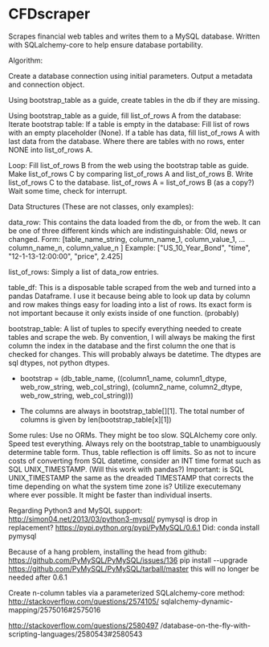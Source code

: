 CFDscraper
==========

Scrapes financial web tables and writes them to a MySQL database.
Written with SQLalchemy-core to help ensure database portability.

Algorithm:

Create a database connection using initial parameters.
Output a metadata and connection object.

Using bootstrap_table as a guide, create tables in the db if they are missing.

Using bootstrap_table as a guide, fill list_of_rows A from the database:
    Iterate bootstrap table:
    If a table is empty in the database:
        Fill list of rows with an empty placeholder (None).
    If a table has data, fill list_of_rows A with last data from the database.
        Where there are tables with no rows, enter NONE into list_of_rows A.

Loop:
    Fill list_of_rows B from the web using the bootstrap table as guide.
    Make list_of_rows C by comparing list_of_rows A and list_of_rows B.
    Write list_of_rows C to the database.
    list_of_rows A = list_of_rows B (as a copy?)
    Wait some time, check for interrupt.


Data Structures (These are not classes, only examples):

data_row:
    This contains the data loaded from the db, or from the web. It can be one
    of three different kinds which are indistinguishable: Old, news or changed.
    Form: [table_name_string, column_name_1, column_value_1, ...
        column_name_n, column_value_n ]
    Example: ["US_10_Year_Bond", "time", "12-1-13-12:00:00", "price", 2.425]

list_of_rows:
    Simply a list of data_row entries.

table_df:
    This is a disposable table scraped from the web and turned into a pandas
    Dataframe. I use it because being able to look up data by column and row
    makes things easy for loading into a list of rows. Its exact form is not
    important because it only exists inside of one function. (probably)

bootstrap_table:
    A list of tuples to specify everything needed to create tables and scrape
    the web. By convention, I will always be making the first column the index
    in the database and the first column the one that is checked for changes.
    This will probably always be datetime. The dtypes are sql dtypes, not
    python dtypes.

*   bootstrap = (db_table_name,
                ((column1_name, column1_dtype, web_row_string, web_col_string),
                (column2_name, column2_dtype, web_row_string, web_col_string)))

*   The columns are always in bootstrap_table[][1].
    The total number of columns is given by len(bootstrap_table[x][1])

Some rules:
    Use no ORMs. They might be too slow. SQLAlchemy core only.
    Speed test everything.
    Always rely on the bootstrap_table to unambiguously determine table form.
    Thus, table reflection is off limits.
    So as not to incure costs of converting from SQL datetime, consider an
    INT time format such as SQL UNIX_TIMESTAMP. (Will this work with pandas?)
    Important: is SQL UNIX_TIMESTAMP the same as the dreaded TIMESTAMP that
    corrects the time depending on what the system time zone is?
    Utilize executemany where ever possible. It might be faster than individual
    inserts.

Regarding Python3 and MySQL support:
http://simon04.net/2013/03/python3-mysql/
pymysql is drop in replacement?
https://pypi.python.org/pypi/PyMySQL/0.6.1
Did: conda install pymysql

Because of a hang problem, installing the head from github:
https://github.com/PyMySQL/PyMySQL/issues/136
pip install --upgrade https://github.com/PyMySQL/PyMySQL/tarball/master
this will no longer be needed after 0.6.1

Create n-column tables via a parameterized SQLalchemy-core method:
http://stackoverflow.com/questions/2574105/
sqlalchemy-dynamic-mapping/2575016#2575016

http://stackoverflow.com/questions/2580497
/database-on-the-fly-with-scripting-languages/2580543#2580543

